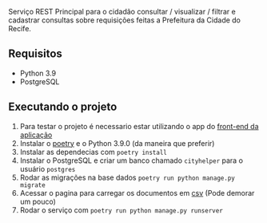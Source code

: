 Serviço REST Principal para o cidadão consultar / visualizar / filtrar e cadastrar consultas sobre requisições feitas a Prefeitura da Cidade do Recife.

## Requisitos
* Python 3.9
* PostgreSQL

## Executando o projeto 

1. Para testar o projeto é necessario estar utilizando o app do [front-end da aplicação](https://github.com/JampaUchoa/cityhelper-front)
2. Instalar o [poetry](https://python-poetry.org/) e o Python 3.9.0 (da maneira que preferir)
3. Instalar as dependecias com `poetry install`
4. Instalar o PostgreSQL e criar um banco chamado `cityhelper` para o usuário `postgres`
5. Rodar as migrações na base dados `poetry run python manage.py migrate`
6. Acessar o pagina para carregar os documentos em [csv](http://localhost:8000/api/upload/) (Pode demorar um pouco)
7. Rodar o serviço com `poetry run python manage.py runserver`